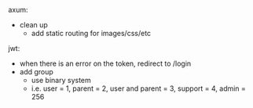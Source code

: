 axum:
 - clean up
   - add static routing for images/css/etc

jwt:
 - when there is an error on the token, redirect to /login
 - add group
    - use binary system
    - i.e. user = 1, parent = 2, user and parent = 3, support = 4, admin = 256